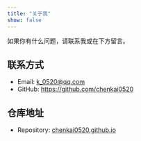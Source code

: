 ```yaml
---
title: "关于我"
show: false
---
```


如果你有什么问题，请联系我或在下方留言。
## 联系方式

+ Email: [k_0520@qq.com](mailto:k_0520@qq.com)
+ GitHub: <https://github.com/chenkai0520>

## 仓库地址

+ Repository: [chenkai0520.github.io](https://github.com/chenkai0520/chenkai0520.github.io)


